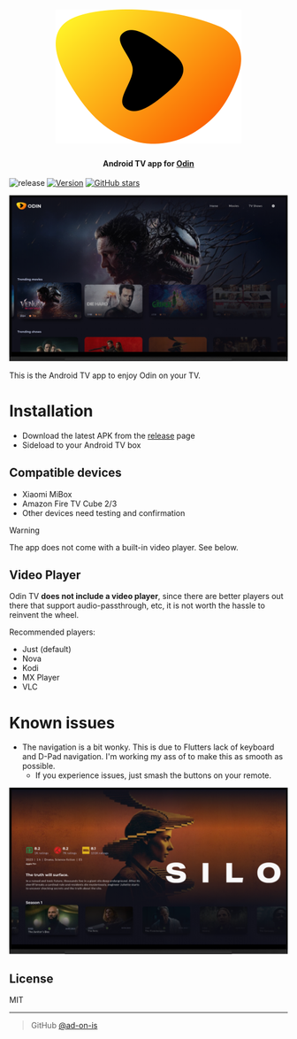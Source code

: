 <h1 align="center">
<img src="./assets/images/logo.svg" /><br />
</h1>

<h4 align="center">Android TV app for <a href="https://github.com/ad-on-is/odin-server">Odin</a></h4>

![release](https://github.com/ad-on-is/odin-server/actions/workflows/ci.yml/badge.svg?branch=)
[![Version](https://img.shields.io/github/release/ad-on-is/odin-server.svg?style=flat)]()
[![GitHub stars](https://img.shields.io/github/stars/ad-on-is/odin-server.svg?style=social&label=Star)]()

![screenshot](./screenshots/odin-tv.png)

This is the Android TV app to enjoy Odin on your TV.

# Installation

- Download the latest APK from the [release](https://github.com/ad-on-is/odin-tv/releases) page
- Sideload to your Android TV box

## Compatible devices

- Xiaomi MiBox
- Amazon Fire TV Cube 2/3
- Other devices need testing and confirmation

> [!WARNING]
>
> The app does not come with a built-in video player. See below.

>

## Video Player

Odin TV **does not include a video player**, since there are better players out there that support audio-passthrough, etc, it is not worth the hassle to reinvent the wheel.

Recommended players:

- Just (default)
- Nova
- Kodi
- MX Player
- VLC

# Known issues

- The navigation is a bit wonky. This is due to Flutters lack of keyboard and D-Pad navigation. I'm working my ass of to make this as smooth as possible.
  - If you experience issues, just smash the buttons on your remote.

![screenshot2](./screenshots/odin-tv2.png)

## License

MIT

---

> GitHub [@ad-on-is](https://github.com/ad-on-is)
